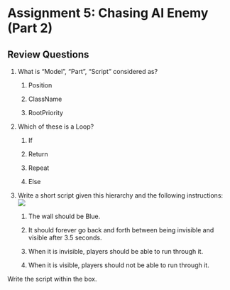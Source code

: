 
# Assignment 5: Chasing AI Enemy (Part 2)

  

  

## Review Questions

1.  What is “Model”, “Part”, “Script” considered as?
    
    
    1.  Position
        
    2.  ClassName
        
    3.  RootPriority
        

3.  Which of these is a Loop?
    
    
    1.  If
        
    2.  Return
        
    3.  Repeat
        
    4.  Else
    

5.  Write a short script given this hierarchy and the following instructions:  
    ![](https://lh5.googleusercontent.com/Q4HCK11ULjxS0a1bBly_yvVxwqW9eoUjUNetVs6AP9qtzDd4jUdcnvELr7pWuO3eo6n_BJfXZMBc74NWgDU9SxfnSfqkpE6ZXjG9cPopZRwYqii1y0EWliz_ltNPi6DtmQG-ttfI)
    
    
    1.  The wall should be Blue.
        
    2.  It should forever go back and forth between being invisible and visible after 3.5 seconds.
        
    3.  When it is invisible, players should be able to run through it.
        
    4.  When it is visible, players should not be able to run through it.
        

  
Write the script within the box.